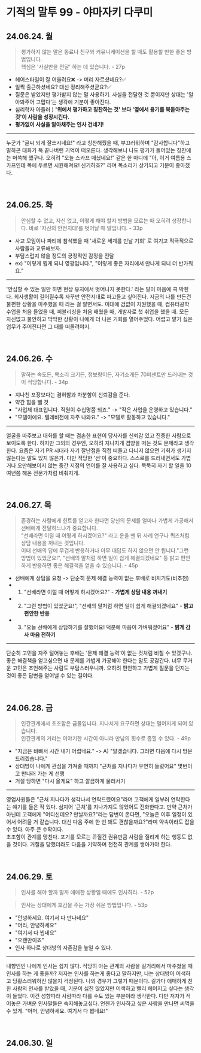 # 기적의 말투 99 - 야마자키 다쿠미


## 24.06.24. 월
> 평가하지 않는 말은 동료나 친구와 커뮤니케이션을 할 때도 활용할 만한 좋은 방법입니다.   
> 핵심은 '사실만을 전달' 하는 데 있습니다. - 27p



- 헤어스타일이 잘 어울려요❌ -> 머리 자르셨네요?✅
- 일찍 출근하셨네요? 대신 정리해주셨군요?✅
- 질문은 받았지만 평가받지 않는 말 사용하기. 사실을 전달한 것 뿐이지만 상대는 '알아봐주어 고맙다'는 생각에 기분이 좋아진다.
- 심리학자 아들러 ) **'위에서 평가하고 칭찬하는 것' 보다 '옆에서 용기를 북돋아주는 것'이 사람을 성장시킨다.**
- **평가없이 사실을 알아채주는 인사 건네기!**


----

누군가 "글씨 되게 잘쓰시네요!" 라고 칭찬해줬을 때, 부끄러워하며 "감사합니다"하고 말하곤 대화가 뚝 끝나버린 기억이 떠오른다. 생각해보니 나도 평가가 들어있는 칭찬에는 머쓱해 했구나. 오히려 "오늘 스카프 매셨네요!" 같은 한 마디에 "아, 이거 여름용 스카프인데 목에 두르면 시원해져요! 신기하죠?" 라며 목소리가 상기되고 기분이 좋아졌다.

<br/>

## 24.06.25. 화

> 안심할 수 없고, 자신 없고, 어떻게 해야 할지 방법을 모르는 때 오히려 성장합니다. 바로 '자신의 안전지대'를 벗어날 때 말입니다. - 33p



- 사교 모임이나 파티에 참석했을 때 '새로운 세계를 만날 기회' 로 여기고 적극적으로 사람들과 교류해보자.
- 부담스럽지 않을 정도의 긍정적인 감정을 전달
- ex) "이렇게 뵙게 되니 영광입니다.", "이렇게 좋은 자리에서 만나게 되니 더 반가워요."

----
'안심할 수 있는 일만 하면 현상 유지에서 벗어나지 못한다.' 라는 말이 마음에 콕 박힌다. 회사생활이 길어질수록 자꾸만 안전지대로 파고들고 싶어진다. 지금의 나를 만든건 불편한 상황을 마주했을 때 라는 걸 알면서도. 미대에 겂없이 지원했을 때, 컴퓨터공학 수업을 처음 들었을 때, 퍼블리싱을 처음 배웠을 때, 개발자로 첫 취업을 했을 때. 모든 자신없고 불안하고 막막한 상황이 나에게 더 나은 기회를 열어주었다. 어렵고 맡기 싫은 업무가 주어진다면 그 때를 떠올려야지.



<br/>

## 24.06.26. 수

> 말하는 속도든, 목소리 크기든, 정보량이든, 자기소개든 70퍼센트만 드러내는 것이 적당합니다. - 34p

- 지나친 포장보다는 겸허함과 차분함이 신뢰감을 준다.
- 약간 힘을 뺄 것
- "사업체 대표입니다. 직원이 수십명쯤 되죠." -> "작은 사업을 운영하고 있습니다."
- "모델이에요. 텔레비전에 자주 나와요." -> "모델로 활동하고 있습니다."

----
얼굴을 마주보고 대화를 할 때는 겸손한 표현이 당사자를 신뢰감 있고 진중한 사람으로 보이도록 한다. 하지만 그외의 경우엔, 오히려 지나치게 겸양을 떠는 것도 문제라고 생각한다. 요즘은 자기 PR 시대라 자기 잘난점을 직접 떠들고 다니지 않으면 기회가 생기지 않는다는 말도 있지 않은가. 다만 적당한 '선'이 중요하다. 스스로를 드러내면서도 가볍거나 오만해보이지 않는 중간 지점의 언어를 잘 사용하고 싶다. 묵묵히 자기 할 일을 10여년쯤 해온 전문가처럼 비춰지게. 


<br/>

## 24.06.27. 목

> 존경하는 사람에게 힌트를 얻고자 한다면 당신의 문제를 얼마나 가볍게 가공해서 선배에게 전달하느냐가 중요합니다.   
> "선배라면 이럴 때 어떻게 하시겠어요?" 라고 운을 뗀 뒤 사례 연구나 퀴즈처럼 상담 내용을 꺼내는 것입니다.   
>  이때 선배의 답에 무겁게 반응하거나 아무 대답도 하지 않으면 안 됩니다."그런 방법이 있었군요!", "선배의 말처럼 하면 일이 쉽게 해결되겠네요" 등 밝고 편안하게 반응하면 좋은 해결책을 얻을 수 있습니다. - 45p

- 선배에게 상담을 요청 -> 단순히 문제 해결 능력이 없는 후배로 비치기도(비추천)
- 1) "선배라면 이럴 때 어떻게 하시겠어요?" - **가볍게 상담 내용 꺼내기**
- 2) "그런 방법이 있었군요!", "선배의 말처럼 하면 일이 쉽게 해결되겠네요" - **밝고 편안한 반응**
- 3) "오늘 선배에게 상담하기를 잘했어요! 덕분에 마음이 가벼워졌어요" - **밝게 감사 마음 전하기**

---

단순히 고민을 자주 털어놓는 후배는 '문제 해결 능력'이 없는 것처럼 비칠 수 있겠구나. 좋은 해결책을 얻고싶으면 내 문제를 가볍게 가공해야 한다는 말도 공감간다. 너무 무거운 고민은 조언해주는 사람도 부담스러우니까. 오히려 편안하고 가볍게 질문을 던지는 것이 좋은 답변을 얻어낼 수 있는 길이다.


<br/>

## 24.06.28. 금

> 인간관계에서 초조함은 금물입니다.
> 지나치게 요구하면 상대는 멀어지게 되어 있습니다.   
> 인간관계의 거리는 이야기한 시간이 아니라 만남의 횟수로 좁힐 수 있다. - 49p

- "지금은 바빠서 시간 내기 어렵네요." -> A) "알겠습니다. 그러면 다음에 다시 방문드리겠습니다."
- 상대방이 나에게 관심을 가져줄 때까지 "근처를 지나다가 우연히 들렀어요" 몇번이고 만나러 가는 게 선행
- 거절 당하면 "다시 올게요" 하고 깔끔하게 물러서기 

-----

영업사원들은 "근처 지나다가 생각나서 연락드렸어요"라며 고객에게 일부러 연락한다는 얘기를 들은 적 있다. 심지어 '근처'를 지나가지도 않았어도 전화한다고. 만약 근처가 아닌데 고객에게 "어디신데요? 만날까요?"라는 답변이 온다면, "오늘은 이후 일정이 있어서 어려울 거 같습니다. 대신 다음 주에 한 번 봬도 괜찮을까요?"라며 약속이라도 잡을 수 있다. 아주 큰 수확이다.     
초조함이 관계를 망친다. 포기를 모르는 끈질긴 권유만큼 사람을 질리게 하는 행동도 없을 것이다. 거절을 당했더라도 다음을 기약하며 천천히 관계를 쌓아가야 한다.

<br/>

## 24.06.29. 토

> 인사를 해야 할까 말까 애매한 상황일 때에도 인사하라. - 52p

> 인사는 상대에게 호감을 주는 가장 쉬운 방법입니다. - 53p

- "안녕하세요. 여기서 다 만나네요"
- "어라, 안녕하세요"
- "여기서 다 뵙네요"
- "오랜만이죠"
- 인사 하나로 상대방의 자존감을 높일 수 있다. 
----

내향인인 나에게 인사는 쉽지 않다. 적당히 아는 관계의 사람을 길거리에서 마주쳤을 때 인사를 하는 게 좋을까? 저자는 인사를 하는게 좋다고 말하지만, 나는 상대방이 어색하고 당황스러워하진 않을지 걱정된다. 나의 경우가 그렇기 때문이다. 길가다 애매하게 친한 사람의 인사를 받았을 때, 기분이 싫진 않았지만 어색하고 빨리 헤어지고 싶다는 생각이 들었다. 이건 성향따라 사람따라 다를 수도 있는 부분이라 생각한다. 다만 저자가 적어놓은 가벼운 인사말들은 숙지해놓고싶다. 언젠가 인사하고 싶은 사람을 만나면 써멱을 수 있게. "어머, 안녕하세요. 여기서 다 뵙네요!"

<br/>

## 24.06.30. 일
